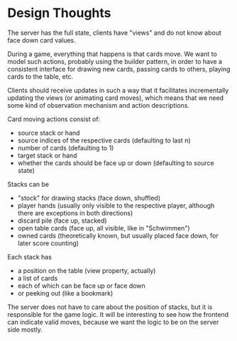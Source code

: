 Design Thoughts
===============

The server has the full state, clients have "views" and do not know about face
down card values.

During a game, everything that happens is that cards move.  We want to model
such actions, probably using the builder pattern, in order to have a consistent
interface for drawing new cards, passing cards to others, playing cards to the
table, etc.

Clients should receive updates in such a way that it facilitates incrementally
updating the views (or animating card moves), which means that we need some kind
of observation mechanism and action descriptions.

Card moving actions consist of:

- source stack or hand
- source indices of the respective cards (defaulting to last n)
- number of cards (defaulting to 1)
- target stack or hand
- whether the cards should be face up or down (defaulting to source state)

Stacks can be

- "stock" for drawing stacks (face down, shuffled)
- player hands (usually only visible to the respective player, although there
  are exceptions in both directions)
- discard pile (face up, stacked)
- open table cards (face up, all visible, like in "Schwimmen")
- owned cards (theoretically known, but usually placed face down, for later
  score counting)

Each stack has

- a position on the table (view property, actually)
- a list of cards
- each of which can be face up or face down
- or peeking out (like a bookmark)

The server does not have to care about the position of stacks, but it is
responsible for the game logic.  It will be interesting to see how the frontend
can indicate valid moves, because we want the logic to be on the server side
mostly.
